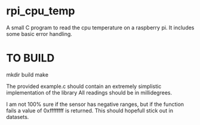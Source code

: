# rpi_cpu_temp
A small C program to read the cpu temperature on a raspberry pi. It includes some basic error handling.

# TO BUILD
mkdir build
make

The provided example.c should contain an extremely simplistic implementation of the library
All readings should be in millidegrees.

I am not 100% sure if the sensor has negative ranges, but if the function fails a value of 0xffffffff is returned.
This should hopefull stick out in datasets.
